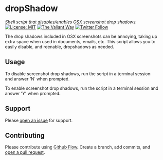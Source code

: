 # dropShadow
_Shell script that disables/enables OSX screenshot drop shadows._
[![License: 
MIT](https://img.shields.io/badge/License-MIT-yellow.svg)](https://opensource.org/licenses/MIT) 
[![The Valiant 
Way](https://img.shields.io/badge/the%20valiant-way-orange.svg)](http://thevaliantway.com) 
[![Twitter 
Follow](https://img.shields.io/twitter/follow/thevaliantway.svg?style=social&label=Follow)](https://twitter.com/thevaliantway)

The drop shadows included in OSX screenshots can be annoying, taking up 
extra space when used in documents, emails, etc. This script allows you 
to easily disable, and reenable, dropshadows as needed.

## Usage
To disable screenshot drop shadows, run the script in a terminal session 
and answer 'N' when prompted.

To enable screenshot drop shadows, run the script in a terminal session 
and answer 'Y' when prompted.

## Support
Please [open an 
issue](https://github.com/fraction/readme-boilerplate/issues/new) for 
support.

## Contributing
Please contribute using [Github 
Flow](https://guides.github.com/introduction/flow/). Create a branch, 
add commits, and [open a pull 
request](https://github.com/valianttechnology/dropShadow/compare/).

